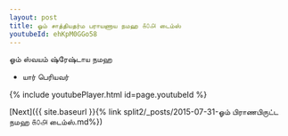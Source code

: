```yaml
---
layout: post
title: ஓம் சாத்தியதர்ம பராயணாய நமஹ ௧௦௮ டைம்ஸ்
youtubeId: ehKpM0GGo58
---
```

 
 
 ஓம் ஸ்வயம் ஷ்ரேஷ்டாய நமஹ  
 
 -  யார் பெரியவர் 
 
  
 
  
 
 
 
 
 
 


{% include youtubePlayer.html id=page.youtubeId %}
 
[Next]({{ site.baseurl }}{% link  split2/_posts/2015-07-31-ஓம் பிராணபிருட்ட நமஹ ௧௦௮ டைம்ஸ்.md%})
 

